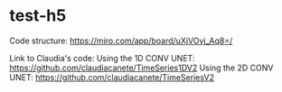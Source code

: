 # test-h5

Code structure: https://miro.com/app/board/uXjVOvj_Aq8=/

Link to Claudia's code: 
Using the 1D CONV UNET: https://github.com/claudiacanete/TimeSeries1DV2
Using the 2D CONV UNET: https://github.com/claudiacanete/TimeSeriesV2

